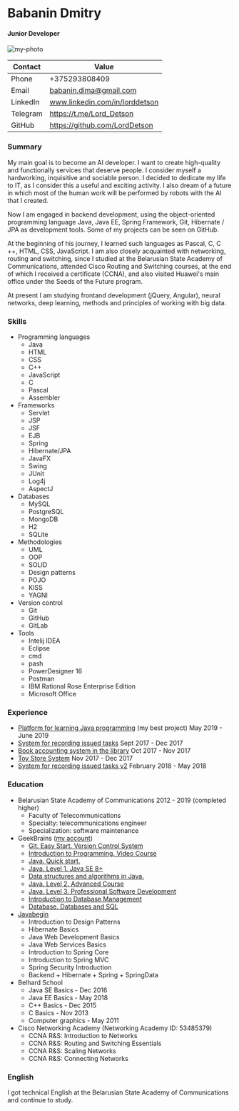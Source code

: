# Babanin Dmitry
#### Junior Developer
![my-photo](https://i.ibb.co/0JV3LMn/my-photo.png)

Contact | Value
------------ | -------------
Phone | +375293808409
Email | babanin.dima@gmail.com
LinkedIn | www.linkedin.com/in/lorddetson
Telegram | https://t.me/Lord_Detson
GitHub | https://github.com/LordDetson

### Summary
My main goal is to become an AI developer. I want to create high-quality and functionally services that deserve people. I consider myself a hardworking, inquisitive and sociable person. I decided to dedicate my life to IT, as I consider this a useful and exciting activity. I also dream of a future in which most of the human work will be performed by robots with the AI that I created.

Now I am engaged in backend development, using the object-oriented programming language Java, Java EE, Spring Framework, Git, Hibernate / JPA as development tools. Some of my projects can be seen on GitHub.

At the beginning of his journey, I learned such languages ​​as Pascal, C, C ++, HTML, CSS, JavaScript. I am also closely acquainted with networking, routing and switching, since I studied at the Belarusian State Academy of Communications, attended Cisco Routing and Switching courses, at the end of which I received a certificate (CCNA), and also visited Huawei's main office under the Seeds of the Future program. 

At present I am studying frontand development (jQuery, Angular), neural networks, deep learning, methods and principles of working with big data.

### Skills
* Programming languages
  * Java
  * HTML
  * CSS
  * C++
  * JavaScript
  * C
  * Pascal
  * Assembler
* Frameworks
  * Servlet
  * JSP
  * JSF
  * EJB
  * Spring
  * Hibernate/JPA
  * JavaFX
  * Swing
  * JUnit
  * Log4j
  * AspectJ
* Databases
  * MySQL
  * PostgreSQL
  * MongoDB
  * H2
  * SQLite
* Methodologies
  * UML
  * OOP
  * SOLID
  * Design patterns
  * POJO
  * KISS
  * YAGNI
* Version control
  * Git
  *	GitHub
  * GitLab
* Tools
  * Intelij IDEA
  * Eclipse
  * cmd
  * pash
  * PowerDesigner 16
  * Postman
  * IBM Rational Rose Enterprise Edition
  * Microsoft Office

### Experience
* [Platform for learning Java programming](https://github.com/LordDetson/Platform-for-learning-programming-in-Java) (my best project) May 2019 - June 2019
* [System for recording issued tasks](https://github.com/LordDetson/TaskWorkbench) Sept 2017 - Dec 2017
* [Book accounting system in the library](https://github.com/LordDetson/Library) Oct 2017 - Nov 2017
* [Toy Store System](https://github.com/LordDetson/Toyshop) Nov 2017 - Dec 2017
* [System for recording issued tasks v2](https://github.com/LordDetson/TaskWorkbench-v2) February 2018 - May 2018

### Education
* Belarusian State Academy of Communications 2012 - 2019 (completed higher)
  * Faculty of Telecommunications
  * Specialty: telecommunications engineer
  * Specialization: software maintenance
* GeekBrains ([my account](https://geekbrains.ru/users/3307006))
  * [Git. Easy Start. Version Control System](https://geekbrains.ru/certificates/543823.en)
  * [Introduction to Programming. Video Course](https://geekbrains.ru/certificates/543984.en)
  * [Java. Quick start.](https://geekbrains.ru/certificates/544193.en)
  * [Java. Level 1. Java SE 8+](https://geekbrains.ru/certificates/558243.en)
  * [Data structures and algorithms in Java.](https://geekbrains.ru/certificates/578696.en)
  * [Java. Level 2. Advanced Course](https://geekbrains.ru/certificates/578409.en)
  * [Java. Level 3. Professional Software Development](https://geekbrains.ru/certificates/596357.en)
  * [Introduction to Database Management](https://geekbrains.ru/certificates/614189.en)
  * [Database. Databases and SQL](https://geekbrains.ru/certificates/649503.en)
* [Javabegin](https://javabegin.ru)
  * Introduction to Design Patterns
  * Hibernate Basics
  * Java Web Development Basics
  * Java Web Services Basics
  * Introduction to Spring Core
  * Introduction to Spring MVC
  * Spring Security Introduction
  * Backend + Hibernate + Spring + SpringData
* Belhard School
  * Java SE Basics - Dec 2016
  * Java EE Basics - May 2018
  * C++ Basics - Dec 2015
  * C Basics - Nov 2013
  * Computer graphics - May 2011
* Cisco Networking Academy (Networking Academy ID: 53485379)
  * CCNA R&S: Introduction to Networks
  * CCNA R&S: Routing and Switching Essentials
  * CCNA R&S: Scaling Networks
  * CCNA R&S: Connecting Networks
  
### English
I got technical English at the Belarusian State Academy of Communications and continue to study.
